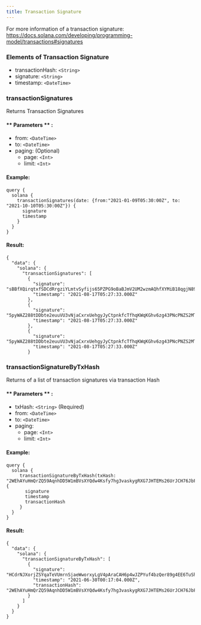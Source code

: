 ```yaml
---
title: Transaction Signature
---
```


For more information of a transaction signature: https://docs.solana.com/developing/programming-model/transactions#signatures

### Elements of Transaction Signature

- transactionHash: `<String>` 
- signature: `<String>` 
- timestamp: `<DateTime>`

### transactionSignatures

Returns Transaction Signatures

#### ** Parameters ** :
- from: `<DateTime>` 
- to: `<DateTime>` 
- paging: (Optional) 
  - page: `<Int>` 
  - limit: `<Int>`

#### Example:

```
query {
  solana {
    transactionSignatures(date: {from:"2021-01-09T05:30:00Z", to: "2021-10-10T05:30:00Z"}) {
      signature
      timestamp
    }
  }
}

```

#### Result:

```
{
  "data": {
    "solana": {
      "transactionSignatures": [
        {
          "signature": "sBBfXQirqtxfSDCdRrgziYLmtvSyfijs65PZPG9oBaBJmV2UM2wzmAQhfXYMiB18qgjN89PRbSDPx2SD9pdDozj",
          "timestamp": "2021-08-17T05:27:33.000Z"
        },
        {
          "signature": "5pyWAZ288tDDbte2euuVU3vNjaCxrxUehgyJyCtpnkfcTfhqKWqKGhv6zg43PNcPNZS2MTEsZHZL8HZTDdyELdUH",
          "timestamp": "2021-08-17T05:27:33.000Z"
        },
        {
          "signature": "5pyWAZ288tDDbte2euuVU3vNjaCxrxUehgyJyCtpnkfcTfhqKWqKGhv6zg43PNcPNZS2MTEsZHZL8HZTDdyELdUH",
          "timestamp": "2021-08-17T05:27:33.000Z"
        }
```

### transactionSignatureByTxHash

Returns of a list of transaction signatures via transaction Hash

#### ** Parameters ** :

- txHash: `<String>` (Required) 
- from: `<DateTime>` 
- to: `<DateTime>` 
- paging:  
  - page: `<Int>` 
  - limit: `<Int>`

#### Example:

```
query {
  solana {
     transactionSignatureByTxHash(txHash: "2WEhAYuHmQrZQ59AqnhDD5W1mBVsXYQdw4Ksfy7hg3vaskygRXG7JHTEMs26UrJCH76JbFDSayjBnVzNX3KGkj8a") {
       signature
       timestamp
       transactionHash
     }
  }
}

```

#### Result:

```
{
  "data": {
    "solana": {
      "transactionSignatureByTxHash": [
        {
          "signature": "HCdrNJXorjZSYqaTeVUmrnSjaeWworxyLgV4pAraCAH6p4wJZPYuf4bzQer89g4EE6TuShsr3NAhtM5mUvnhpx5",
          "timestamp": "2021-06-30T00:17:04.000Z",
          "transactionHash": "2WEhAYuHmQrZQ59AqnhDD5W1mBVsXYQdw4Ksfy7hg3vaskygRXG7JHTEMs26UrJCH76JbFDSayjBnVzNX3KGkj8a"
        }
      ]
    }
  }
}

```
